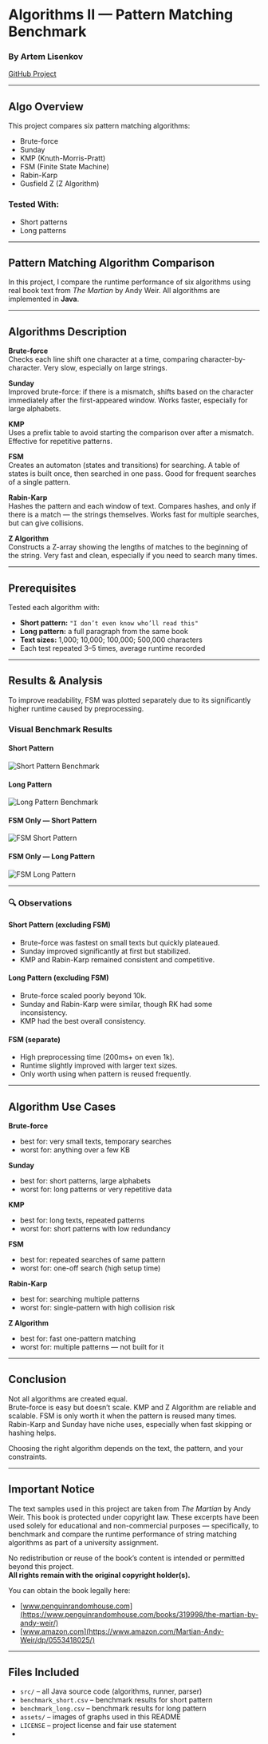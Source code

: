 # Algorithms II — Pattern Matching Benchmark
### By Artem Lisenkov
[GitHub Project](https://github.com/artemlisenkov/algorithms2_assignment?tab=readme-ov-file)

---

## Algo Overview

This project compares six pattern matching algorithms:

- Brute-force
- Sunday
- KMP (Knuth-Morris-Pratt)
- FSM (Finite State Machine)
- Rabin-Karp
- Gusfield Z (Z Algorithm)

### Tested With:

- Short patterns
- Long patterns

---

## Pattern Matching Algorithm Comparison

In this project, I compare the runtime performance of six algorithms using real book text from *The Martian* by Andy Weir. All algorithms are implemented in **Java**.

---

## Algorithms Description

**Brute-force**  
Checks each line shift one character at a time, comparing character-by-character. Very slow, especially on large strings.

**Sunday**  
Improved brute-force: if there is a mismatch, shifts based on the character immediately after the first-appeared window. Works faster, especially for large alphabets.

**KMP**  
Uses a prefix table to avoid starting the comparison over after a mismatch. Effective for repetitive patterns.

**FSM**  
Creates an automaton (states and transitions) for searching. A table of states is built once, then searched in one pass. Good for frequent searches of a single pattern.

**Rabin-Karp**  
Hashes the pattern and each window of text. Compares hashes, and only if there is a match — the strings themselves. Works fast for multiple searches, but can give collisions.

**Z Algorithm**  
Constructs a Z-array showing the lengths of matches to the beginning of the string. Very fast and clean, especially if you need to search many times.

---

## Prerequisites

Tested each algorithm with:

- **Short pattern:** `"I don’t even know who’ll read this"`
- **Long pattern:** a full paragraph from the same book
- **Text sizes:** 1,000; 10,000; 100,000; 500,000 characters
- Each test repeated 3–5 times, average runtime recorded

---

## Results & Analysis

To improve readability, FSM was plotted separately due to its significantly higher runtime caused by preprocessing.

### Visual Benchmark Results

#### Short Pattern
![Short Pattern Benchmark](assets/noFSM_short.png)

#### Long Pattern
![Long Pattern Benchmark](assets/noFSM_long.png)

#### FSM Only — Short Pattern
![FSM Short Pattern](assets/FSM_short.png)

#### FSM Only — Long Pattern
![FSM Long Pattern](assets/FSM_long.png)

---

### 🔍 Observations

#### Short Pattern (excluding FSM)
- Brute-force was fastest on small texts but quickly plateaued.
- Sunday improved significantly at first but stabilized.
- KMP and Rabin-Karp remained consistent and competitive.

#### Long Pattern (excluding FSM)
- Brute-force scaled poorly beyond 10k.
- Sunday and Rabin-Karp were similar, though RK had some inconsistency.
- KMP had the best overall consistency.

#### FSM (separate)
- High preprocessing time (200ms+ on even 1k).
- Runtime slightly improved with larger text sizes.
- Only worth using when pattern is reused frequently.

---

## Algorithm Use Cases

**Brute-force**
- best for: very small texts, temporary searches
- worst for: anything over a few KB

**Sunday**
- best for: short patterns, large alphabets
- worst for: long patterns or very repetitive data

**KMP**
- best for: long texts, repeated patterns
- worst for: short patterns with low redundancy

**FSM**
- best for: repeated searches of same pattern
- worst for: one-off search (high setup time)

**Rabin-Karp**
- best for: searching multiple patterns
- worst for: single-pattern with high collision risk

**Z Algorithm**
- best for: fast one-pattern matching
- worst for: multiple patterns — not built for it

---

## Conclusion

Not all algorithms are created equal.  
Brute-force is easy but doesn’t scale. KMP and Z Algorithm are reliable and scalable. FSM is only worth it when the pattern is reused many times. Rabin-Karp and Sunday have niche uses, especially when fast skipping or hashing helps.

Choosing the right algorithm depends on the text, the pattern, and your constraints.

---

## Important Notice

The text samples used in this project are taken from *The Martian* by Andy Weir. This book is protected under copyright law. These excerpts have been used solely for educational and non-commercial purposes — specifically, to benchmark and compare the runtime performance of string matching algorithms as part of a university assignment.

No redistribution or reuse of the book’s content is intended or permitted beyond this project.  
**All rights remain with the original copyright holder(s).**

You can obtain the book legally here:
- [www.penguinrandomhouse.com](https://www.penguinrandomhouse.com/books/319998/the-martian-by-andy-weir/)
- [www.amazon.com](https://www.amazon.com/Martian-Andy-Weir/dp/0553418025/)

---

## Files Included

- `src/` – all Java source code (algorithms, runner, parser)
- `benchmark_short.csv` – benchmark results for short pattern
- `benchmark_long.csv` – benchmark results for long pattern
- `assets/` – images of graphs used in this README
- `LICENSE` – project license and fair use statement
- 